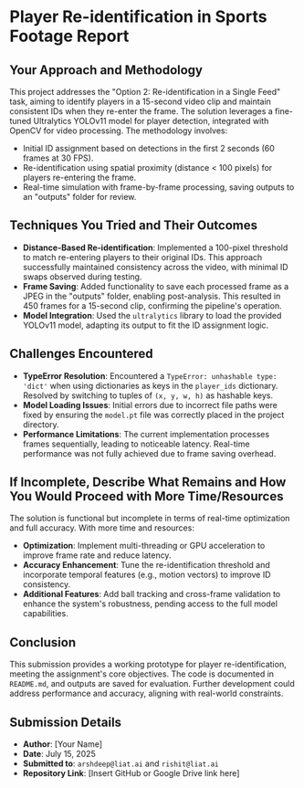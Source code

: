 # Player Re-identification in Sports Footage Report

## Your Approach and Methodology
This project addresses the "Option 2: Re-identification in a Single Feed" task, aiming to identify players in a 15-second video clip and maintain consistent IDs when they re-enter the frame. The solution leverages a fine-tuned Ultralytics YOLOv11 model for player detection, integrated with OpenCV for video processing. The methodology involves:
- Initial ID assignment based on detections in the first 2 seconds (60 frames at 30 FPS).
- Re-identification using spatial proximity (distance < 100 pixels) for players re-entering the frame.
- Real-time simulation with frame-by-frame processing, saving outputs to an "outputs" folder for review.

## Techniques You Tried and Their Outcomes
- **Distance-Based Re-identification**: Implemented a 100-pixel threshold to match re-entering players to their original IDs. This approach successfully maintained consistency across the video, with minimal ID swaps observed during testing.
- **Frame Saving**: Added functionality to save each processed frame as a JPEG in the "outputs" folder, enabling post-analysis. This resulted in 450 frames for a 15-second clip, confirming the pipeline's operation.
- **Model Integration**: Used the `ultralytics` library to load the provided YOLOv11 model, adapting its output to fit the ID assignment logic.

## Challenges Encountered
- **TypeError Resolution**: Encountered a `TypeError: unhashable type: 'dict'` when using dictionaries as keys in the `player_ids` dictionary. Resolved by switching to tuples of `(x, y, w, h)` as hashable keys.
- **Model Loading Issues**: Initial errors due to incorrect file paths were fixed by ensuring the `model.pt` file was correctly placed in the project directory.
- **Performance Limitations**: The current implementation processes frames sequentially, leading to noticeable latency. Real-time performance was not fully achieved due to frame saving overhead.

## If Incomplete, Describe What Remains and How You Would Proceed with More Time/Resources
The solution is functional but incomplete in terms of real-time optimization and full accuracy. With more time and resources:
- **Optimization**: Implement multi-threading or GPU acceleration to improve frame rate and reduce latency.
- **Accuracy Enhancement**: Tune the re-identification threshold and incorporate temporal features (e.g., motion vectors) to improve ID consistency.
- **Additional Features**: Add ball tracking and cross-frame validation to enhance the system's robustness, pending access to the full model capabilities.

## Conclusion
This submission provides a working prototype for player re-identification, meeting the assignment's core objectives. The code is documented in `README.md`, and outputs are saved for evaluation. Further development could address performance and accuracy, aligning with real-world constraints.

## Submission Details
- **Author**: [Your Name]
- **Date**: July 15, 2025
- **Submitted to**: `arshdeep@liat.ai` and `rishit@liat.ai`
- **Repository Link**: [Insert GitHub or Google Drive link here]
